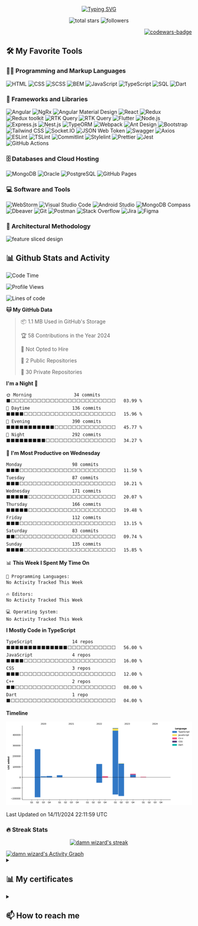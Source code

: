 <p align="center">
  <a href="https://git.io/typing-svg">
    <img src="https://readme-typing-svg.demolab.com?font=Fira+Code&weight=800&pause=1000&color=77FF11C8&center=true&vCenter=true&width=440&height=45&lines=Hello+I'm+Maksim+%F0%9F%91%8B;Full+stack+web+and+app+developer;5%2B+years+coding+experience" alt="Typing SVG" />
  </a>
</p>

<p align="center">
    <img title="Total stars on GitHub" src="https://custom-icon-badges.demolab.com/github/stars/damn-wizard?color=55960c&style=for-the-badge&labelColor=488207&logo=star" alt="total stars"  />
    <img title="Followers" src="https://custom-icon-badges.demolab.com/github/followers/damn-wizard?color=236ad3&labelColor=1155ba&style=for-the-badge&logo=person&label=Followers&logoColor=white" alt="followers"/>
<!--     <img title="Profile views" src="https://komarev.com/ghpvc/?username=damn-wizard&label=Profile%20views&color=0e75b6&style=for-the-badge" alt="profile views" /> -->
</p>

<p align="right">
    <a href="https://www.codewars.com/users/Nunik92">
        <img src="https://www.codewars.com/users/Nunik92/badges/micro" alt="codewars-badge">
    </a>
</p>

## 🛠️ My Favorite Tools

### 👨‍💻 Programming and Markup Languages
<p>
    <img src="https://img.shields.io/badge/HTML-E34F2f.svg?logo=html5&logoColor=white&style=for-the-badge" alt="HTML" >
    <img src="https://img.shields.io/badge/CSS-43a1d8.svg?logo=css3&logoColor=white&style=for-the-badge" alt="CSS" >
    <img src="https://img.shields.io/badge/SCSS-EA92BA.svg?logo=sass&logoColor=white&style=for-the-badge" alt="SCSS">
    <img src="https://custom-icon-badges.demolab.com/badge/BEM-000000.svg?logo=BEM&logoColor=white&style=for-the-badge" alt="BEM">
    <img src="https://img.shields.io/badge/JavaScript-323330?logo=javascript&logoColor=F7DF1E&style=for-the-badge" alt="JavaScript" />
    <img src="https://img.shields.io/badge/TypeScript-007ACC.svg?logo=typescript&logoColor=white&style=for-the-badge" alt="TypeScript">
    <img src="https://custom-icon-badges.demolab.com/badge/SQL-3091d0.svg?logo=database&logoColor=white&style=for-the-badge" alt="SQL">
    <img src="https://img.shields.io/badge/Dart-0175C2.svg?logo=dart&logoColor=white&style=for-the-badge" alt="Dart">
</p>

### 🧰 Frameworks and Libraries
<p>
    <img src="https://img.shields.io/badge/Angular-FFFFFF.svg?logo=angular&logoColor=AC2C2F&style=for-the-badge" alt="Angular">
    <img src="https://custom-icon-badges.demolab.com/badge/NgRx-412945.svg?logo=ngrx&style=for-the-badge" alt="NgRx">
    <img src="https://img.shields.io/badge/Angular Material Design-3f51b5.svg?logo=angular&logoColor=white&style=for-the-badge" alt="Angular Material Design">
    <img src="https://img.shields.io/badge/React-20232a.svg?logo=react&style=for-the-badge" alt="React">
    <img src="https://img.shields.io/badge/Redux-764ABC.svg?logo=redux&logoColor=%2361DAFB&style=for-the-badge" alt="Redux">
    <img src="https://img.shields.io/badge/Redux Toolkit-242526.svg?logo=redux&logoColor=7248b6&style=for-the-badge" alt="Redux toolkit">
    <img src="https://img.shields.io/badge/RTK Query-242526.svg?logo=redux&logoColor=7248b6&style=for-the-badge" alt="RTK Query">
    <img src="https://custom-icon-badges.demolab.com/badge/Effector-242526.svg?logo=effector&style=for-the-badge" alt="RTK Query">
    <img src="https://img.shields.io/badge/Flutter-%2302569B.svg?logo=flutter&logoColor=white&style=for-the-badge" alt="Flutter">
    <img src="https://img.shields.io/badge/Node.js-43853D.svg?logo=node.js&logoColor=white&style=for-the-badge" alt="Node.js">
    <img src="https://img.shields.io/badge/Express.js-404d59.svg?logo=express&logoColor=white&style=for-the-badge" alt="Express.js">
    <img src="https://img.shields.io/badge/Nest.js-000000.svg?logo=nestjs&logoColor=e0234e&style=for-the-badge" alt="Nest.js">
    <img src="https://custom-icon-badges.demolab.com/badge/TypeORM-202021.svg?logo=typeorm&logoColor=e0234e&style=for-the-badge" alt="TypeORM">
    <img src="https://img.shields.io/badge/Webpack-2b3a42.svg?logo=webpack&style=for-the-badge" alt="Webpack">
    <img src="https://custom-icon-badges.demolab.com/badge/Ant Design-FFF.svg?logo=ant&style=for-the-badge" alt="Ant Design">
    <img src="https://img.shields.io/badge/Bootstrap-7952B3.svg?logo=bootstrap&logoColor=white&style=for-the-badge" alt="Bootstrap">
    <img src="https://img.shields.io/badge/Tailwind CSS-0b1120.svg?logo=tailwindcss&style=for-the-badge" alt="Tailwind CSS">
    <img src="https://img.shields.io/badge/Socket.IO-242526.svg?logo=socket.io&style=for-the-badge" alt="Socket.IO">
    <img src="https://custom-icon-badges.demolab.com/badge/JSON Web Token-000000.svg?logo=jwt&style=for-the-badge" alt="JSON Web Token">
    <img src="https://img.shields.io/badge/Swagger-679200.svg?logo=swagger&logoColor=FFF&style=for-the-badge" alt="Swagger">
    <img src="https://img.shields.io/badge/Axios-FFF.svg?logo=axios&logoColor=5a29e4&style=for-the-badge" alt="Axios">
    <img src="https://img.shields.io/badge/ESLint-101828.svg?logo=eslint&style=for-the-badge" alt="ESLint">
    <img src="https://img.shields.io/badge/TSLint-145798.svg?style=for-the-badge" alt="TSLint">
    <img src="https://img.shields.io/badge/Commitlint-145798.svg?logo=commitlint&labelColor=000&color=121212&style=for-the-badge" alt="Commitlint">
    <img src="https://img.shields.io/badge/Stylelint-145798.svg?logo=stylelint&labelColor=000&color=121212&style=for-the-badge" alt="Stylelint">
    <img src="https://img.shields.io/badge/Prettier-1a2b34.svg?logo=prettier&style=for-the-badge" alt="Prettier">
    <img src="https://img.shields.io/badge/Jest-91747c.svg?logo=jest&logoColor=8e475a&style=for-the-badge" alt="Jest">
    <img src="https://img.shields.io/badge/GitHub Actions-2671E5.svg?logo=github actions&logoColor=white&style=for-the-badge" alt="GitHub Actions">
</p>

### 🗄️ Databases and Cloud Hosting
<p>
    <img src ="https://img.shields.io/badge/MongoDB-4ea94b.svg?logo=mongodb&logoColor=white&style=for-the-badge" alt="MongoDB">
    <img src ="https://img.shields.io/badge/Oracle-F00000.svg?logo=oracle&logoColor=white&style=for-the-badge" alt="Oracle">
    <img src ="https://img.shields.io/badge/PostgreSQL-316192.svg?logo=postgresql&logoColor=white&style=for-the-badge" alt="PostgreSQL">
    <img src="https://img.shields.io/badge/GitHub%20Pages-327FC7.svg?logo=github&logoColor=white&style=for-the-badge" alt="GitHub Pages">
</p>

### 💻 Software and Tools
<p>
    <img src="https://img.shields.io/badge/WebStorm-323236?logo=webstorm&style=for-the-badge" alt="WebStorm">
    <img src="https://img.shields.io/badge/Visual Studio Code-0078d7.svg?logo=visual-studio-code&logoColor=white&style=for-the-badge" alt="Visual Studio Code">
    <img src="https://img.shields.io/badge/Android%20Studio-008678.svg?logo=android-studio&logoColor=white&style=for-the-badge" alt="Android Studio">
    <img src ="https://img.shields.io/badge/MongoDB Compass-4ea94b.svg?logo=mongodb&logoColor=white&style=for-the-badge" alt="MongoDB Compass">
    <img src="https://custom-icon-badges.demolab.com/badge/-Dbeaver-372923?logo=dbeaver-mono&logoColor=white&style=for-the-badge" alt="Dbeaver">
    <img src="https://img.shields.io/badge/Git-F05033.svg?logo=git&logoColor=white&style=for-the-badge" alt="Git">
    <img src="https://img.shields.io/badge/Postman-FF6C37?logo=postman&logoColor=white&style=for-the-badge" alt="Postman">
    <img src="https://img.shields.io/badge/-Stack%20Overflow-FE7A16?logo=stack-overflow&logoColor=white&style=for-the-badge" alt="Stack Overflow">
    <img src="https://img.shields.io/badge/jira-%230A0FFF.svg?style=for-the-badge&logo=jira&logoColor=white" alt="Jira" />
    <img src="https://img.shields.io/badge/Figma-F24E1E?style=for-the-badge&logo=figma&logoColor=white" alt="Figma">
</p>


### 🧱 Architectural Methodology
<p>
    <img src="https://custom-icon-badges.demolab.com/badge/FSD-242526.svg?logo=fsd&style=for-the-badge" alt="feature sliced design">
</p>

## 📊 Github Stats and Activity
<!--START_SECTION:waka-->
![Code Time](http://img.shields.io/badge/Code%20Time-2%2C301%20hrs%2014%20mins-blue)

![Profile Views](http://img.shields.io/badge/Profile%20Views-0-blue)

![Lines of code](https://img.shields.io/badge/From%20Hello%20World%20I%27ve%20Written-1.1%20million%20lines%20of%20code-blue)

**🐱 My GitHub Data** 

> 📦 1.1 MB Used in GitHub's Storage 
 > 
> 🏆 58 Contributions in the Year 2024
 > 
> 🚫 Not Opted to Hire
 > 
> 📜 2 Public Repositories 
 > 
> 🔑 30 Private Repositories 
 > 
**I'm a Night 🦉** 

```text
🌞 Morning                34 commits          ⬛⬜⬜⬜⬜⬜⬜⬜⬜⬜⬜⬜⬜⬜⬜⬜⬜⬜⬜⬜⬜⬜⬜⬜⬜   03.99 % 
🌆 Daytime                136 commits         ⬛⬛⬛⬛⬜⬜⬜⬜⬜⬜⬜⬜⬜⬜⬜⬜⬜⬜⬜⬜⬜⬜⬜⬜⬜   15.96 % 
🌃 Evening                390 commits         ⬛⬛⬛⬛⬛⬛⬛⬛⬛⬛⬛⬜⬜⬜⬜⬜⬜⬜⬜⬜⬜⬜⬜⬜⬜   45.77 % 
🌙 Night                  292 commits         ⬛⬛⬛⬛⬛⬛⬛⬛⬛⬜⬜⬜⬜⬜⬜⬜⬜⬜⬜⬜⬜⬜⬜⬜⬜   34.27 % 
```
📅 **I'm Most Productive on Wednesday** 

```text
Monday                   98 commits          ⬛⬛⬛⬜⬜⬜⬜⬜⬜⬜⬜⬜⬜⬜⬜⬜⬜⬜⬜⬜⬜⬜⬜⬜⬜   11.50 % 
Tuesday                  87 commits          ⬛⬛⬛⬜⬜⬜⬜⬜⬜⬜⬜⬜⬜⬜⬜⬜⬜⬜⬜⬜⬜⬜⬜⬜⬜   10.21 % 
Wednesday                171 commits         ⬛⬛⬛⬛⬛⬜⬜⬜⬜⬜⬜⬜⬜⬜⬜⬜⬜⬜⬜⬜⬜⬜⬜⬜⬜   20.07 % 
Thursday                 166 commits         ⬛⬛⬛⬛⬛⬜⬜⬜⬜⬜⬜⬜⬜⬜⬜⬜⬜⬜⬜⬜⬜⬜⬜⬜⬜   19.48 % 
Friday                   112 commits         ⬛⬛⬛⬜⬜⬜⬜⬜⬜⬜⬜⬜⬜⬜⬜⬜⬜⬜⬜⬜⬜⬜⬜⬜⬜   13.15 % 
Saturday                 83 commits          ⬛⬛⬜⬜⬜⬜⬜⬜⬜⬜⬜⬜⬜⬜⬜⬜⬜⬜⬜⬜⬜⬜⬜⬜⬜   09.74 % 
Sunday                   135 commits         ⬛⬛⬛⬛⬜⬜⬜⬜⬜⬜⬜⬜⬜⬜⬜⬜⬜⬜⬜⬜⬜⬜⬜⬜⬜   15.85 % 
```


📊 **This Week I Spent My Time On** 

```text
💬 Programming Languages: 
No Activity Tracked This Week

🔥 Editors: 
No Activity Tracked This Week

💻 Operating System: 
No Activity Tracked This Week
```

**I Mostly Code in TypeScript** 

```text
TypeScript               14 repos            ⬛⬛⬛⬛⬛⬛⬛⬛⬛⬛⬛⬛⬛⬛⬜⬜⬜⬜⬜⬜⬜⬜⬜⬜⬜   56.00 % 
JavaScript               4 repos             ⬛⬛⬛⬛⬜⬜⬜⬜⬜⬜⬜⬜⬜⬜⬜⬜⬜⬜⬜⬜⬜⬜⬜⬜⬜   16.00 % 
CSS                      3 repos             ⬛⬛⬛⬜⬜⬜⬜⬜⬜⬜⬜⬜⬜⬜⬜⬜⬜⬜⬜⬜⬜⬜⬜⬜⬜   12.00 % 
C++                      2 repos             ⬛⬛⬜⬜⬜⬜⬜⬜⬜⬜⬜⬜⬜⬜⬜⬜⬜⬜⬜⬜⬜⬜⬜⬜⬜   08.00 % 
Dart                     1 repo              ⬛⬜⬜⬜⬜⬜⬜⬜⬜⬜⬜⬜⬜⬜⬜⬜⬜⬜⬜⬜⬜⬜⬜⬜⬜   04.00 % 
```



**Timeline**

![Lines of Code chart](https://raw.githubusercontent.com/damn-wizard/damn-wizard/main/assets/bar_graph.png)


 Last Updated on 14/11/2024 22:11:59 UTC
<!--END_SECTION:waka-->

<h3>🔥 Streak Stats</h3>

<p align="center">
    <a href="https://github.com/DenverCoder1/github-readme-streak-stats">
        <img alt="damn wizard's streak" src="https://streak-stats.demolab.com/?user=damn-wizard&theme=monokai-metallian&hide_border=true&background=161b22&dates=77FF11C8&ring=77FF11C8&fire=77FF11C8&currStreakNum=FFF&sideNums=FFF&currStreakLabel=FFF&sideLabels=FFF"/>
    </a>
</p>

<!-- <h3>💻 GitHub Profile Stats</h3>

<a href="https://github.com/anuraghazra/github-readme-stats">
    <img src="https://damnwizard-github-readme-stats.vercel.app/api/?username=damn-wizard&show_icons=true&include_all_commits=true&count_private=true&theme=react&hide_border=true&bg_color=161b22&title_color=77FF11C8&icon_color=77FF11C8" height="192px" alt="damn wizard's Github Stats"/>
</a>
<a href="https://github.com/anuraghazra/github-readme-stats">
    <img src="https://damnwizard-github-readme-stats.vercel.app/api/top-langs/?username=damn-wizard&langs_count=8&layout=compact&theme=react&hide_border=true&bg_color=161b22&title_color=77FF11C8&custom_title=damn wizard's Top1 Languages" height="192px" alt="damn wizard's Top Languages" />
</a>

<b>Note:</b> Top languages is only a metric of the languages my public code consists of and doesn't reflect experience
or skill level.
-->

<a href="https://github.com/ashutosh00710/github-readme-activity-graph">
    <img alt="damn wizard's Activity Graph" src="https://github-readme-activity-graph.cyclic.app/graph/?username=damn-wizard&bg_color=161b22&color=77FF11C8&line=77FF11C8&point=FFFFFF&hide_border=true" />
</a>

<details>
<summary><h2>📊 My certificates</h2></summary>

- [Udemy - React+Redux](https://www.udemy.com/certificate/UC-25edc36e-9aeb-458a-89ea-a16b559091eb/?utm_campaign=email&utm_source=sendgrid.com&utm_medium=email)
- [Udemy - Dart](https://www.udemy.com/certificate/UC-f5ca9ddb-a134-4b0a-884e-4f7880f886ca/?utm_campaign=email&utm_source=sendgrid.com&utm_medium=email)

</details>

<details>
<summary><h2>📫 How to reach me</h2></summary>

<a href="mailto:tka4offmax@gmail.com">
    <img alt="Email" src="https://img.shields.io/badge/Gmail-D14836?logo=gmail&logoColor=white&style=for-the-badge">
</a>

<a href="https://www.linkedin.com/in/damn-wizard">
    <img alt="LinkedIn" src="https://img.shields.io/badge/LinkedIn-%230077B5?logo=linkedin&logoColor=white&style=for-the-badge">
</a>
</details>

